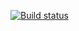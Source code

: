 [![Build status](https://ci.appveyor.com/api/projects/status/a92bupaasy5apofl?svg=true)](https://ci.appveyor.com/project/juliauzbemb/symbols-gen-additional)